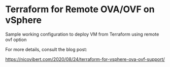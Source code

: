 # Terraform for Remote OVA/OVF on vSphere

Sample working configuration to deploy VM from Terraform using remote ovf option

For more details, consult the blog post:

https://nicovibert.com/2020/08/24/terraform-for-vsphere-ova-ovf-support/
